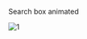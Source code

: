 Search box animated

![1](https://user-images.githubusercontent.com/33464344/117149216-04ef9d80-ad85-11eb-932f-fef1d1adb32f.PNG)

